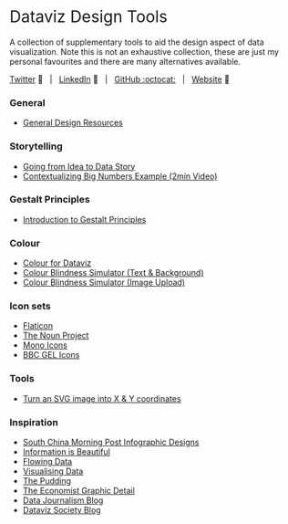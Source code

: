 <h1 style="font-weight:normal"> 
  Dataviz Design Tools
</h1>

A collection of supplementary tools to aid the design aspect of data visualization. Note this is not an exhaustive collection, these are just my personal favourites and there are many alternatives available.

[Twitter][Twitter] :speech_balloon:&nbsp;&nbsp;&nbsp;|&nbsp;&nbsp;&nbsp;[LinkedIn][LinkedIn] :necktie:&nbsp;&nbsp;&nbsp;|&nbsp;&nbsp;&nbsp;[GitHub :octocat:][GitHub]&nbsp;&nbsp;&nbsp;|&nbsp;&nbsp;&nbsp;[Website][Website] :link:

<!--/div-->

<!--
Quick Link 
-->

[Twitter]:https://twitter.com/WJSutton12
[LinkedIn]:https://www.linkedin.com/in/will-sutton-14711627/
[GitHub]:https://github.com/wjsutton
[Website]:https://wjsutton.github.io/

### General

- [General Design Resources](https://designresourc.es/)

### Storytelling

- [Going from Idea to Data Story](https://pudding.cool/process/pivot-continue-down/)
- [Contextualizing Big Numbers Example (2min Video)](https://twitter.com/Public_Citizen/status/1311380433939189760?s=20)

### Gestalt Principles

- [Introduction to Gestalt Principles](https://vizzendata.com/2020/07/06/utilizing-gestalt-principles-to-improve-your-data-visualization-design/)

### Colour

- [Colour for Dataviz](https://blog.datawrapper.de/beautifulcolors/)
- [Colour Blindness Simulator (Text & Background)](https://whocanuse.com/)
- [Colour Blindness Simulator (Image Upload)](https://www.color-blindness.com/coblis-color-blindness-simulator/)

### Icon sets

- [Flaticon](https://www.flaticon.com/)
- [The Noun Project](https://thenounproject.com/)
- [Mono Icons](https://icons.mono.company/)
- [BBC GEL Icons](https://www.bbc.co.uk/gel/guidelines/iconography)

### Tools

- [Turn an SVG image into X & Y coordinates](https://spotify.github.io/coordinator/)

### Inspiration

- [South China Morning Post Infographic Designs](https://www.behance.net/gallery/37869347/Infographics-The-importance-of-the-rough-sketch)
- [Information is Beautiful](https://informationisbeautiful.net/)
- [Flowing Data](https://flowingdata.com/)
- [Visualising Data](https://www.visualisingdata.com/)
- [The Pudding](https://pudding.cool/)
- [The Economist Graphic Detail](https://www.economist.com/graphic-detail/)
- [Data Journalism Blog](https://datajournalism.com/)
- [Dataviz Society Blog](https://medium.com/nightingale)



